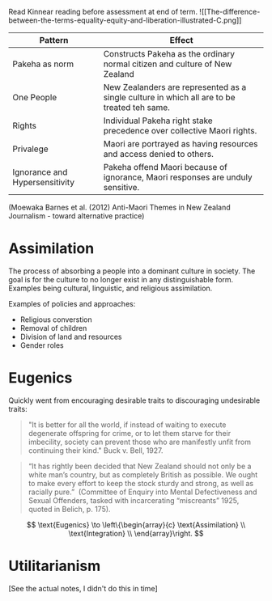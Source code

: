 Read Kinnear reading before assessment at end of term.
![[The-difference-between-the-terms-equality-equity-and-liberation-illustrated-C.png]]

| Pattern                        | Effect |
| ------------------------------ | ------ |
| Pakeha as norm                 | Constructs Pakeha as the ordinary normal citizen and culture of New Zealand       |
| One People                     | New Zealanders are represented as a single culture in which all are to be treated teh same.       |
| Rights                         | Individual Pakeha right stake precedence over collective Maori rights.       |
| Privalege                      | Maori are portrayed as having resources and access denied to others.       |
| Ignorance and Hypersensitivity | Pakeha offend Maori because of ignorance, Maori responses are unduly sensitive.       |
(Moewaka Barnes et al. (2012) Anti-Maori Themes in New Zealand Journalism - toward alternative practice)

# Assimilation
The process of absorbing a people into a dominant culture in society. The goal is for the culture to no longer exist in any distinguishable form. Examples being cultural, linguistic, and religious assimilation.

Examples of policies and approaches:
- Religious converstion
- Removal of children
- Division of land and resources
- Gender roles

# Eugenics
Quickly went from encouraging desirable traits to discouraging undesirable traits:
> "It is better for all the world, if instead of waiting to execute degenerate offspring for crime, or to let them starve for their imbecility, society can prevent those who are manifestly unfit from continuing their kind."
> Buck v. Bell, 1927.

> “It has rightly been decided that New Zealand should not only be a white man’s country, but as completely British as possible. We ought to make every effort to keep the stock sturdy and strong, as well as racially pure.” ​
> (Committee of Enquiry into Mental Defectiveness and Sexual Offenders, tasked with incarcerating “miscreants” 1925, quoted in Belich, p. 175). ​

$$ \text{Eugenics} \to \left\{\begin{array}{c}
	\text{Assimilation} \\
	\text{Integration} \\
\end{array}\right. $$

# Utilitarianism
\[See the actual notes, I didn't do this in time\]
